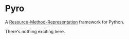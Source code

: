 Pyro
====

A [Resource-Method-Representation][rmr] framework for Python.

There's nothing exciting here.

[rmr]: http://www.peej.co.uk/articles/rmr-architecture.html